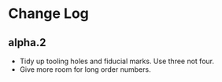 # Change Log

## alpha.2

- Tidy up tooling holes and fiducial marks. Use three not four.
- Give more room for long order numbers.
